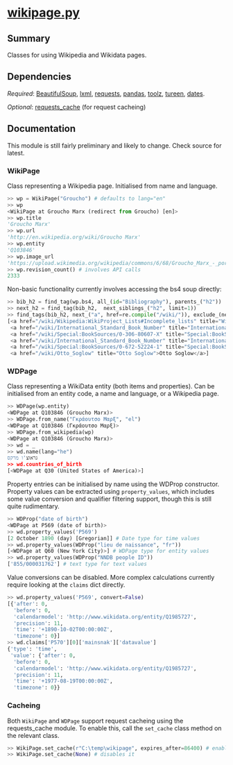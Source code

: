 # [wikipage.py](pudzu/experimental/wikipage.py)

## Summary 
Classes for using Wikipedia and Wikidata pages.
 
## Dependencies
*Required*: [BeautifulSoup](https://www.crummy.com/software/BeautifulSoup/bs4/doc/), [lxml](http://lxml.de/), [requests](http://docs.python-requests.org/en/master/), [pandas](http://pandas.pydata.org/), [toolz](http://toolz.readthedocs.io/en/latest/index.html), [tureen](tureen.md), [dates](dates.md).

*Optional*: [requests_cache](https://requests-cache.readthedocs.io/en/latest/) (for request cacheing)

## Documentation

This module is still fairly preliminary and likely to change. Check source for latest.

### WikiPage

Class representing a Wikipedia page. Initialised from name and language.

```python
>> wp = WikiPage("Groucho") # defaults to lang="en"
>> wp
<WikiPage at Groucho Marx (redirect from Groucho) [en]>
>> wp.title
'Groucho Marx'
>> wp.url
'http://en.wikipedia.org/wiki/Groucho Marx'
>> wp.entity
'Q103846'
>> wp.image_url
'https://upload.wikimedia.org/wikipedia/commons/6/68/Groucho_Marx_-_portrait.jpg'
>> wp.revision_count() # involves API calls
2333
```

Non-basic functionality currently involves accessing the bs4 soup directly:
 
```python
>> bib_h2 = find_tag(wp.bs4, all_(id="Bibliography"), parents_("h2"))
>> next_h2 = find_tag(bib_h2,  next_siblings_("h2", limit=1))
>> find_tags(bib_h2, next_("a", href=re.compile("/wiki/")), exclude_(next_h2, is_after))
[<a href="/wiki/Wikipedia:WikiProject_Lists#Incomplete_lists" title="Wikipedia:WikiProject Lists">incomplete</a>,
 <a href="/wiki/International_Standard_Book_Number" title="International Standard Book Number">ISBN</a>,
 <a href="/wiki/Special:BookSources/0-306-80607-X" title="Special:BookSources/0-306-80607-X">0-306-80607-X</a>,
 <a href="/wiki/International_Standard_Book_Number" title="International Standard Book Number">ISBN</a>,
 <a href="/wiki/Special:BookSources/0-672-52224-1" title="Special:BookSources/0-672-52224-1">0-672-52224-1</a>,
 <a href="/wiki/Otto_Soglow" title="Otto Soglow">Otto Soglow</a>]
```

### WDPage

Class representing a WikiData entity (both items and properties). Can be initialised from an entity code, a name and language, or a Wikipedia page.

```python
>> WDPage(wp.entity)
<WDPage at Q103846 (Groucho Marx)>
>> WDPage.from_name("Γκράουτσο Μαρξ", "el")
<WDPage at Q103846 (Γκράουτσο Μαρξ)>
>> WDPage.from_wikipedia(wp)
<WDPage at Q103846 (Groucho Marx)>
>> wd = _
>> wd.name(lang="he")
גראוצ'ו מרקס
>> wd.countries_of_birth
[<WDPage at Q30 (United States of America)>]
```

Property entries can be initialised by name using the WDProp constructor. Property values can be extracted using `property_values`, which includes some value conversion and qualifier filtering support, though this is still quite rudimentary.

```python
>> WDProp("date of birth")
<WDPage at P569 (date of birth)>
>> wd.property_values('P569')
[2 October 1890 (day) [Gregorian]] # Date type for time values
>> wd.property_values(WDProp("lieu de naissance", "fr"))
[<WDPage at Q60 (New York City)>] # WDPage type for entity values
>> wd.property_values(WDProp("NNDB people ID"))
['855/000031762'] # text type for text values
```

Value conversions can be disabled. More complex calculations currently require looking at the `claims` dict directly.

```python
>> wd.property_values('P569', convert=False)
[{'after': 0,
  'before': 0,
  'calendarmodel': 'http://www.wikidata.org/entity/Q1985727',
  'precision': 11,
  'time': '+1890-10-02T00:00:00Z',
  'timezone': 0}]
>> wd.claims['P570'][0]['mainsnak']['datavalue']
{'type': 'time',
 'value': {'after': 0,
  'before': 0,
  'calendarmodel': 'http://www.wikidata.org/entity/Q1985727',
  'precision': 11,
  'time': '+1977-08-19T00:00:00Z',
  'timezone': 0}}
```

### Cacheing

Both `WikiPage` and `WDPage` support request cacheing using the requests_cache module. To enable this, call the `set_cache` class method on the relevant class.

```python
>> WikiPage.set_cache(r"C:\temp\wikipage", expires_after=86400) # enables cacheing
>> WikiPage.set_cache(None) # disables it
```

